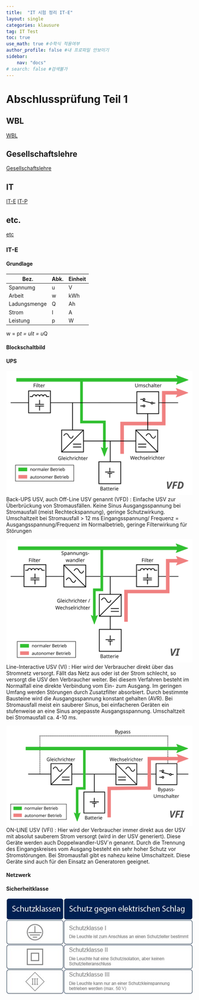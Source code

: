 ```yaml
---
title:  "IT 시험 정리 IT-E"
layout: single
categories: klausure
tag: IT Test
toc: true
use_math: true #수학식 적용여부
author_profile: false #내 프로파일 안보이기
sidebar:
    nav: "docs" 
# search: false #검색불가
---
```


# Abschlussprüfung Teil 1

## WBL
[WBL](https://true85.github.io/klausure/WBL/)
## Gesellschaftslehre
[Gesellschaftslehre](https://true85.github.io/klausure/Gesellschaftslehre/)
## IT
[IT-E](https://true85.github.io/klausure/IT-E/)
[IT-P](https://true85.github.io/klausure/IT-P/)
## etc.
[etc](https://true85.github.io/klausure/etc/)

### IT-E  
#### Grundlage

|Bez. |Abk. |Einheit|
|---|---|---|
|Spannumg |u |V|
|Arbeit |w |kWh|
|Ladungsmenge |Q |Ah|
|Strom |I |A|
|Leistung |p |W|

w = p*t = u*I*t = u*Q

#### Blockschaltbild

#### UPS
![VFD_Offline_UPS](/assets/images/VFD_Offline_UPS.svg) 
Back-UPS USV, auch Off-Line USV genannt (VFD)
: Einfache USV zur Überbrückung von Stromausfällen. Keine Sinus Ausgangsspannung bei Stromausfall (meist Rechteckspannung), geringe Schutzwirkung.
Umschaltzeit bei Stromausfall > 12 ms
Eingangsspannung/ Frequenz = Ausgangsspannung/Frequenz im Normalbetrieb, geringe Filterwirkung für Störungen

![VI_Line_Interactive](/assets/images/VI_Line_Interactive.svg) 
Line-Interactive USV (VI)
: Hier wird der Verbraucher direkt über das Stromnetz versorgt. Fällt das Netz aus oder ist der Strom schlecht, so versorgt die USV den Verbraucher weiter. Bei diesem Verfahren besteht im Normalfall eine direkte Verbindung vom Ein- zum Ausgang. Im geringen Umfang werden Störungen durch Zusatzfilter absorbiert. Durch bestimmte Bausteine wird die Ausgangsspannung konstant gehalten (AVR). Bei Stromausfall meist ein sauberer Sinus, bei einfacheren Geräten ein stufenweise an eine Sinus angepasste Ausgangsspannung.  Umschaltzeit bei Stromausfall  ca. 4-10 ms.

![VFI_Online](/assets/images/VFI_Online.svg) 
ON-LINE USV (VFI)
: Hier wird der Verbraucher immer direkt aus der USV mit absolut sauberem Strom versorgt (wird in der USV generiert). Diese Geräte werden auch Doppelwandler-USV`n genannt. Durch die Trennung des Eingangskreises vom Ausgang besteht ein sehr hoher Schutz vor Stromstörungen. Bei Stromausfall gibt es nahezu keine Umschaltzeit. Diese Geräte sind auch für den Einsatz an Generatoren geeignet.

#### Netzwerk

#### Sicherheitklasse 
![Schutzklassen](/assets/images/Schutzklassen.jpg) 


```
```

 
